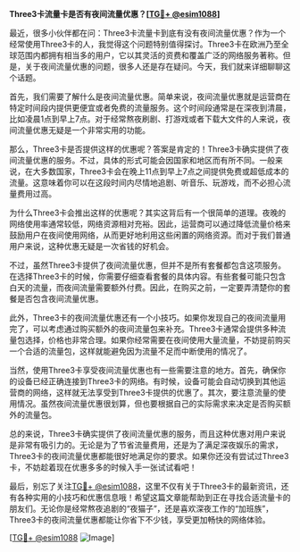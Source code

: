 **Three3卡流量卡是否有夜间流量优惠？[[TG💪+ @esim1088](https://t.me/s/esim1088)]**

最近，很多小伙伴都在问：Three3卡流量卡到底有没有夜间流量优惠？作为一个经常使用Three3卡的人，我觉得这个问题特别值得探讨。Three3卡在欧洲乃至全球范围内都拥有相当多的用户，它以其灵活的资费和覆盖广泛的网络服务著称。但是，关于夜间流量优惠的问题，很多人还是存在疑问。今天，我们就来详细聊聊这个话题。

首先，我们需要了解什么是夜间流量优惠。简单来说，夜间流量优惠就是运营商在特定时间段内提供更便宜或者免费的流量服务。这个时间段通常是在深夜到清晨，比如凌晨1点到早上7点。对于经常熬夜刷剧、打游戏或者下载大文件的人来说，夜间流量优惠无疑是一个非常实用的功能。

那么，Three3卡是否提供这样的优惠呢？答案是肯定的！Three3卡确实提供了夜间流量优惠的服务。不过，具体的形式可能会因国家和地区而有所不同。一般来说，在大多数国家，Three3卡会在晚上11点到早上7点之间提供免费或超低成本的流量。这意味着你可以在这段时间内尽情地追剧、听音乐、玩游戏，而不必担心流量费用过高。

为什么Three3卡会推出这样的优惠呢？其实这背后有一个很简单的道理。夜晚的网络使用率通常较低，网络资源相对充裕。因此，运营商可以通过降低流量价格来鼓励用户在夜间使用网络，从而更好地利用这些闲置的网络资源。而对于我们普通用户来说，这种优惠无疑是一次省钱的好机会。

不过，虽然Three3卡提供了夜间流量优惠，但并不是所有套餐都包含这项服务。在选择Three3卡的时候，你需要仔细查看套餐的具体内容。有些套餐可能只包含白天的流量，而夜间流量需要额外付费。因此，在购买之前，一定要弄清楚你的套餐是否包含夜间流量优惠。

此外，Three3卡的夜间流量优惠还有一个小技巧。如果你发现自己的夜间流量用完了，可以考虑通过购买额外的夜间流量包来补充。Three3卡通常会提供多种流量包选择，价格也非常合理。如果你经常需要在夜间使用大量流量，不妨提前购买一个合适的流量包，这样就能避免因为流量不足而中断使用的情况了。

当然，使用Three3卡享受夜间流量优惠也有一些需要注意的地方。首先，确保你的设备已经正确连接到Three3卡的网络。有时候，设备可能会自动切换到其他运营商的网络，这样就无法享受到Three3卡提供的优惠了。其次，要注意流量的使用情况。虽然夜间流量优惠很划算，但也要根据自己的实际需求来决定是否购买额外的流量包。

总的来说，Three3卡确实提供了夜间流量优惠的服务，而且这种优惠对用户来说是非常有吸引力的。无论是为了节省流量费用，还是为了满足深夜娱乐的需求，Three3卡的夜间流量优惠都能很好地满足你的要求。如果你还没有尝试过Three3卡，不妨趁着现在优惠多多的时候入手一张试试看吧！

最后，别忘了关注[TG💪+ @esim1088](https://t.me/s/esim1088)，这里不仅有关于Three3卡的最新资讯，还有各种实用的小技巧和优惠信息哦！希望这篇文章能帮助到正在寻找合适流量卡的朋友们。无论你是经常熬夜追剧的“夜猫子”，还是喜欢深夜工作的“加班族”，Three3卡的夜间流量优惠都能让你省下不少钱，享受更加畅快的网络体验。

[[TG💪+ @esim1088](https://t.me/s/esim1088) ![Image](https://i.postimg.cc/4NQfJmqS/Snipaste-2025-05-13-00-14-12.png)]